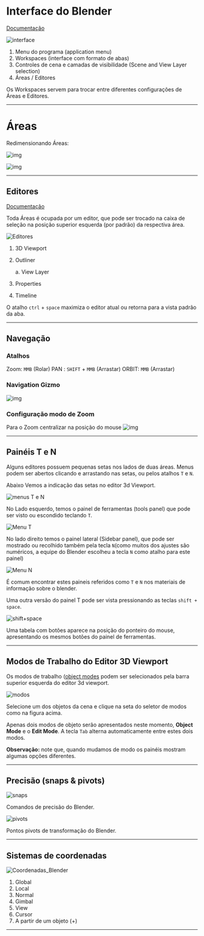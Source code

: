 # Interface do Blender

[Documentação](https://docs.blender.org/manual/en/2.90/interface/index.html#user-interface)

![interface](../figs/imgBlender/blenderInterface.jpg)

1. Menu do programa (application menu)
2. Workspaces (interface com formato de abas)
3. Controles de cena e camadas de visibilidade (Scene and View Layer selection)
4. Áreas / Editores

Os Workspaces servem para trocar entre diferentes configurações de Áreas e Editores.

_______________
# Áreas

Redimensionando Áreas:

![img](../figs/imgBlender/interface/areas_redim.gif)


![img](../figs/imgBlender/interface/areas.png)

________________
## Editores

[Documentação](https://docs.blender.org/manual/en/2.90/editors/index.html#editors)

Toda Áreas é ocupada por um editor, que pode ser trocado na caixa de seleção na posição superior esquerda (por padrão) da respectiva área. 

![Editores](../figs/imgBlender/blendeditors.jpg)

  1. 3D Viewport
   
  2. Outliner
   
     a. View Layer

  3. Properties

  4. Timeline


O atalho ``ctrl`` + ``space`` maximiza o editor atual ou retorna para a vista padrão da aba.

________________
## Navegação

### Atalhos

Zoom: `MMB` (Rolar)
PAN : `SHIFT` + `MMB` (Arrastar)
ORBIT: `MMB` (Arrastar)

### Navigation Gizmo

![img](../figs/imgBlender/interface/NAVIG_GIZMO.jpg)


### Configuração modo de Zoom

Para o Zoom centralizar na posição do mouse
![img](../figs/imgBlender/CONFIG_NAV.jpg)

________________

## Painéis T e N

Alguns editores possuem pequenas setas nos lados de duas áreas. Menus podem ser abertos clicando e arrastando nas setas, ou pelos atalhos ``T`` e ``N``.

Abaixo Vemos a indicação das setas no editor 3d Viewport.

![menus T e N](../figs/imgBlender/menusTeN.jpg)

No Lado esquerdo, temos o painel de ferramentas (tools panel) que pode ser visto ou escondido teclando ``T``.

![Menu T](../figs/imgBlender/menuT.jpg)

No lado direito temos o painel lateral (Sidebar panel), que pode ser mostrado ou recolhido também pela tecla ``N``(como muitos dos ajustes são numéricos, a equipe do Blender escolheu a tecla ``N`` como atalho para este painel)

![Menu N](../figs/imgBlender/menuN.jpg)

É comum encontrar estes paineis referidos como ``T`` e ``N`` nos materiais de informação sobre o blender.

Uma outra versão do painel T pode ser vista pressionando as teclas ``shift + space``. 

![shift+space](../figs/imgBlender/shifht_space.jpg)

Uma tabela com botões aparece na posição do ponteiro do mouse, apresentando os mesmos botões do painel de ferramentas. 

________________

## Modos de Trabalho do Editor 3D Viewport

Os modos de trabalho ([object modes](https://docs.blender.org/manual/en/2.90/editors/3dview/modes.html#object-modes) podem ser selecionados pela barra superior esquerda do editor 3d viewport.

![modos](../figs/imgBlender/modosobj.jpg)

Selecione um dos objetos da cena e clique na seta do seletor de modos como na figura acima.

Apenas dois modos de objeto serão apresentados neste momento, **Object Mode** e o **Edit Mode**. A tecla ``Tab`` alterna automaticamente entre estes dois modos.

**Observação:** note que, quando mudamos de modo os painéis mostram algumas opções diferentes.

_______________

## Precisão (snaps & pivots)

![snaps](../figs/imgBlender/snaps.png)

Comandos de precisão do Blender.

![pivots](../figs/imgBlender/pivot.png)

Pontos pivots de transformação do Blender.

_______________

## Sistemas de coordenadas

![Coordenadas_Blender](../figs/imgBlender/coordenadas_blender.jpg)

1. Global
2. Local
3. Normal
4. Gimbal
5. View
6. Cursor
7. A partir de um objeto (+)

________________

